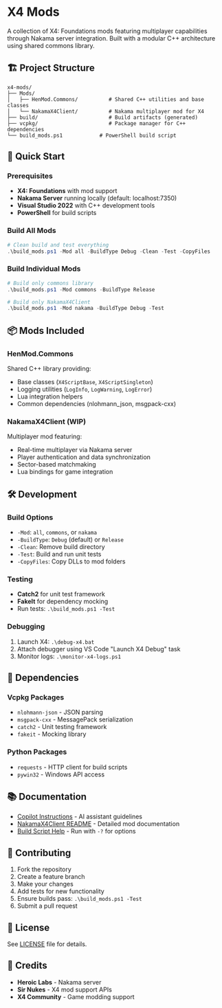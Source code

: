 # X4 Mods

A collection of X4: Foundations mods featuring multiplayer capabilities through Nakama server integration. Built with a modular C++ architecture using shared commons library.

## 🏗️ Project Structure

```
x4-mods/
├── Mods/
│   ├── HenMod.Commons/          # Shared C++ utilities and base classes
│   └── NakamaX4Client/          # Nakama multiplayer mod for X4
├── build/                       # Build artifacts (generated)
├── vcpkg/                       # Package manager for C++ dependencies
└── build_mods.ps1            # PowerShell build script
```

## 🚀 Quick Start

### Prerequisites
- **X4: Foundations** with mod support
- **Nakama Server** running locally (default: localhost:7350)
- **Visual Studio 2022** with C++ development tools
- **PowerShell** for build scripts

### Build All Mods
```powershell
# Clean build and test everything
.\build_mods.ps1 -Mod all -BuildType Debug -Clean -Test -CopyFiles
```

### Build Individual Mods
```powershell
# Build only commons library
.\build_mods.ps1 -Mod commons -BuildType Release

# Build only NakamaX4Client
.\build_mods.ps1 -Mod nakama -BuildType Debug -Test
```

## 📦 Mods Included

### HenMod.Commons
Shared C++ library providing:
- Base classes (`X4ScriptBase`, `X4ScriptSingleton`)
- Logging utilities (`LogInfo`, `LogWarning`, `LogError`)
- Lua integration helpers
- Common dependencies (nlohmann_json, msgpack-cxx)

### NakamaX4Client (WIP)
Multiplayer mod featuring:
- Real-time multiplayer via Nakama server
- Player authentication and data synchronization
- Sector-based matchmaking
- Lua bindings for game integration

## 🛠️ Development

### Build Options
- `-Mod`: `all`, `commons`, or `nakama`
- `-BuildType`: `Debug` (default) or `Release`
- `-Clean`: Remove build directory
- `-Test`: Build and run unit tests
- `-CopyFiles`: Copy DLLs to mod folders

### Testing
- **Catch2** for unit test framework
- **FakeIt** for dependency mocking
- Run tests: `.\build_mods.ps1 -Test`

### Debugging
1. Launch X4: `.\debug-x4.bat`
2. Attach debugger using VS Code "Launch X4 Debug" task
3. Monitor logs: `.\monitor-x4-logs.ps1`

## 🔧 Dependencies

### Vcpkg Packages
- `nlohmann-json` - JSON parsing
- `msgpack-cxx` - MessagePack serialization
- `catch2` - Unit testing framework
- `fakeit` - Mocking library

### Python Packages
- `requests` - HTTP client for build scripts
- `pywin32` - Windows API access

## 📚 Documentation

- [Copilot Instructions](.github/copilot-instructions.md) - AI assistant guidelines
- [NakamaX4Client README](Mods/NakamaX4Client/README.md) - Detailed mod documentation
- [Build Script Help](build_mods.ps1) - Run with `-?` for options

## 🤝 Contributing

1. Fork the repository
2. Create a feature branch
3. Make your changes
4. Add tests for new functionality
5. Ensure builds pass: `.\build_mods.ps1 -Test`
6. Submit a pull request

## 📄 License

See [LICENSE](LICENSE) file for details.

## 🙏 Credits

- **Heroic Labs** - Nakama server
- **Sir Nukes** - X4 mod support APIs
- **X4 Community** - Game modding support
